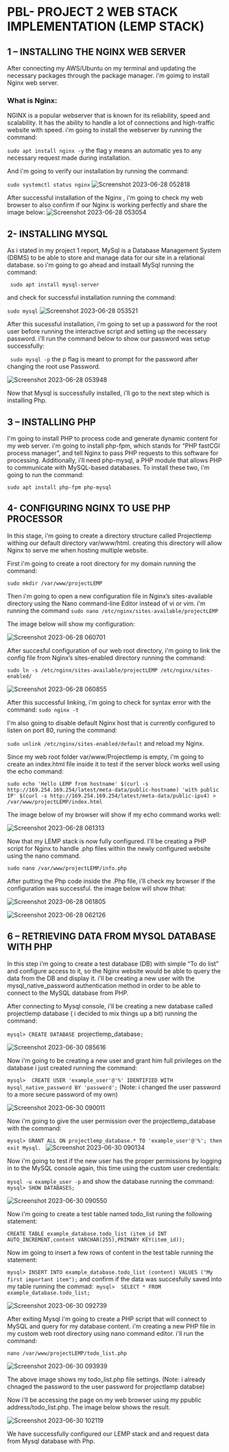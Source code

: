 # PBL- PROJECT 2 WEB STACK IMPLEMENTATION (LEMP STACK)

## 1 – INSTALLING THE NGINX WEB SERVER

After connecting my AWS/Ubuntu on my terminal and updating the necessary packages through the package manager. i'm goimg to install Nginx web server.

### What is Nginx:

NGINX is a popular webserver that is known for its reliability, speed and scalability. It has the ability to handle a lot of connections and high-traffic website with speed. i'm going to install the webserver by running the command: 

`sudo apt install nginx -y` the flag y means an automatic yes to any necessary request made during installation.

And i'm going to verify our installation by running the command: 

`sudo systemctl status nginx` 
![Screenshot 2023-06-28 052818](https://github.com/opeyemiogungbe/PBL-project2/assets/136735745/4ce7a53f-62f8-4005-9c60-0fa68d7d5dbe)

After successful installation of the Nginx , i'm going to check my web browser to also confirm if our Nginx is working perfectly and share the image below:
![Screenshot 2023-06-28 053054](https://github.com/opeyemiogungbe/PBL-project2/assets/136735745/e756bcb2-dc46-43c6-a1e6-91f38a2b12f5)


## 2- INSTALLING MYSQL

 As i stated in my project 1 report, MySql is a Database Management System (DBMS) to be able to store and manage data for our site in a relational database. so i'm going to go ahead and instaall MySql running the command: 

` sudo apt install mysql-server`

and check for successful  installation running the command: 

`sudo mysql` 
![Screenshot 2023-06-28 053521](https://github.com/opeyemiogungbe/PBL-project2/assets/136735745/557f6770-b622-4e43-9996-701b291f0ca2)


After this sucessful installation, i'm going to set up a password for the root user before running the interactive script and setting up the necessary password. i'll run the command below to show our password was setup successfully: 

` sudo mysql -p` the p flag is meant to prompt for the password after changing the root use Password.

![Screenshot 2023-06-28 053948](https://github.com/opeyemiogungbe/PBL-project2/assets/136735745/e7bd877d-c08e-435d-b0c4-8c59a395cd42)

Now that Mysql is successfully installed, i'll go to the next step which is installing Php.

 ## 3 – INSTALLING PHP

I'm going to install PHP to process code and generate dynamic content for my web server. i'm going to install php-fpm, which stands for “PHP fastCGI process manager”, and tell Nginx to pass PHP requests to this software for processing. Additionally, i'll need php-mysql, a PHP module that allows PHP to communicate with MySQL-based databases. To install these two, i'm going to run the command:

`sudo apt install php-fpm php-mysql`

## 4- CONFIGURING NGINX TO USE PHP PROCESSOR

In this stage, i'm going to create a directory structure called Projectlemp withing our default directory var/www/html. creating this directory will allow Nginx to serve me when hosting multiple website.

First i'm going to create a root directory for my domain running the command:

`sudo mkdir /var/www/projectLEMP`

Then i'm going to open a new configuration file in Nginx’s sites-available directory using the Nano command-line Editor instead of vi or vim. i'm running the command `sudo nano /etc/nginx/sites-available/projectLEMP`

The image below will show my configuration: 

![Screenshot 2023-06-28 060701](https://github.com/opeyemiogungbe/PBL-project2/assets/136735745/f90508c2-9e42-4e6c-b784-5540272e9c30)

After succesful configuration of our web root directory, i'm going to link the config file from Nginx’s sites-enabled directory running the command:

`sudo ln -s /etc/nginx/sites-available/projectLEMP /etc/nginx/sites-enabled/`

![Screenshot 2023-06-28 060855](https://github.com/opeyemiogungbe/PBL-project2/assets/136735745/3d9879ac-2468-4981-831d-3b66b709a48f) 


After this successful linking, i'm going to check for syntax error with the command: `sudo nginx -t`

I'm also going to disable default Nginx host that is currently configured to listen on port 80, runing the command: 

`sudo unlink /etc/nginx/sites-enabled/default` and reload my Nginx.

Since my web root folder var/www/Projectlemp is empty, i'm going to create an index.html file inside it to test if the server block works well using the echo command: 

`sudo echo 'Hello LEMP from hostname' $(curl -s http://169.254.169.254/latest/meta-data/public-hostname) 'with public IP' $(curl -s http://169.254.169.254/latest/meta-data/public-ipv4) > /var/www/projectLEMP/index.html`

The image below of my browser will show if my echo command works well:

![Screenshot 2023-06-28 061313](https://github.com/opeyemiogungbe/PBL-project2/assets/136735745/ffb23c58-0dd0-4126-817e-5221ae8e54bc)

Now that my LEMP stack is now fully configured. I'll be creating a PHP script for Nginx to handle .php files within the newly configured website using the nano command.

`sudo nano /var/www/projectLEMP/info.php` 

After putting the Php code inside the .Php file, i'll check my browser if the configuration was successful. the image below will show thhat:

![Screenshot 2023-06-28 061805](https://github.com/opeyemiogungbe/PBL-project2/assets/136735745/c73b394b-f29c-40aa-85a9-db91a408ae81)


![Screenshot 2023-06-28 062126](https://github.com/opeyemiogungbe/PBL-project2/assets/136735745/b021d130-f158-428a-9953-26506e933e92)


##  6 – RETRIEVING DATA FROM MYSQL DATABASE WITH PHP
In this step i'm going to create a test database (DB) with simple “To do list” and configure access to it, so the Nginx website would be able to query the data from the DB and display it. i'll be creating a new user with the mysql_native_password authentication method in order to be able to connect to the MySQL database from PHP.

After connecting to Mysql console, i'll be creating a new database called projectlemp database ( i decided to mix things up a bit) running the command: 

`mysql> CREATE DATABASE `projectlemp_database`;` 

![Screenshot 2023-06-30 085616](https://github.com/opeyemiogungbe/PBL-project2/assets/136735745/0078a60f-bbf8-40f6-aa59-78e569190ebb)


Now i'm going to be creating a new user and grant him full privileges on the database i just created running the command: 

`mysql>  CREATE USER 'example_user'@'%' IDENTIFIED WITH mysql_native_password BY 'password';` (Note: i changed the user password to a more secure password of my own) 

![Screenshot 2023-06-30 090011](https://github.com/opeyemiogungbe/PBL-project2/assets/136735745/2eeb1beb-4bd3-4414-a84a-ed4cbb5cf5ca)

Now i'm going to give the user permission over the projectlemp_database with the command:

`mysql> GRANT ALL ON projectlemp_database.* TO 'example_user'@'%'; then exit Mysql.
`
![Screenshot 2023-06-30 090134](https://github.com/opeyemiogungbe/PBL-project2/assets/136735745/03149de5-49ac-4628-842d-b743bf4974ad)

Now i'm going to test if the new user has the proper permissions by logging in to the MySQL console again, this time using the custom user credentials:

`mysql -u example_user -p` and show the database running the command: `mysql> SHOW DATABASES;`

![Screenshot 2023-06-30 090550](https://github.com/opeyemiogungbe/PBL-project2/assets/136735745/e188f905-9428-4eb9-83e5-a4339ff1c017)

Now i'm going to create a test table named todo_list runing the following statement: 

`CREATE TABLE example_database.todo_list (item_id INT AUTO_INCREMENT,content VARCHAR(255),PRIMARY KEY(item_id));`

Now im going to insert a few rows of content in the test table running the statement:

`mysql> INSERT INTO example_database.todo_list (content) VALUES ("My first important item");` and confirm if the data was succesfully saved into my table running the commad:` mysql>  SELECT * FROM example_database.todo_list;` 

![Screenshot 2023-06-30 092739](https://github.com/opeyemiogungbe/PBL-project2/assets/136735745/e5beefec-ff85-4d01-adac-2a558a53b940)

After exiting Mysql i'm going to create a PHP script that will connect to MySQL and query for my database content. i'm creating a new PHP file in my custom web root directory using nano command editor. i'll run the command: 

`nano /var/www/projectLEMP/todo_list.php`

![Screenshot 2023-06-30 093939](https://github.com/opeyemiogungbe/PBL-project2/assets/136735745/6de0e008-7168-4633-af1f-284a17c49abb)

The above image shows my todo_list.php file settings. (Note: i already chnaged the password to the user password for projectlamp databse)

Now i'll be accessing the page on my web browser using my ppublic address/todo_list.php. The image below shows the result.

![Screenshot 2023-06-30 102119](https://github.com/opeyemiogungbe/PBL-project2/assets/136735745/1df74cb6-3f7d-42ac-a76e-92120dc70250)

We have successfully configured our LEMP stack and and request data from Mysql database with Php.
